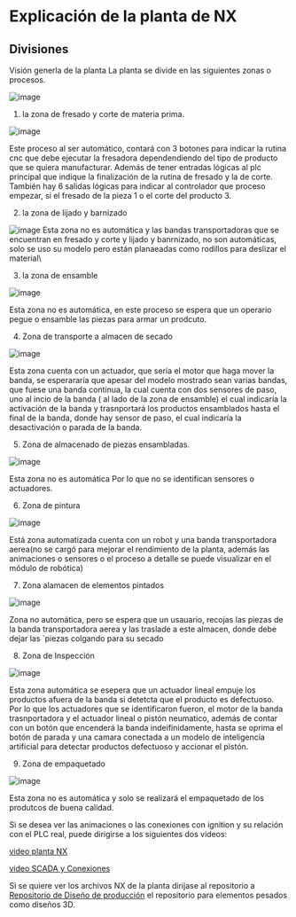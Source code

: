 # Explicación de la planta de NX
## Divisiones 
Visión generla de la planta 
La planta se divide en las siguientes zonas o procesos. 

![image](https://github.com/PurpleWood-APM/Documentacion-Proyecto/assets/52113892/d23ec114-dd2e-46fd-9414-818275c2d7bb)

1. la zona de fresado y corte de materia prima.

![image](https://github.com/PurpleWood-APM/Documentacion-Proyecto/assets/52113892/ba6cda8e-6aa3-438d-93f2-8a1d980d7046)

 Este proceso al ser automático, contará con 3 botones para indicar la rutina cnc que debe ejecutar la fresadora dependendiendo del tipo de producto que se quiera manufacturar. Además de tener entradas lógicas al plc principal que indique la finalización de la rutina de fresado y la de corte. También hay 6 salidas lógicas para indicar al controlador que proceso empezar, si el fresado de la pieza 1 o el corte del producto 3.
 
2. la zona de lijado y barnizado

![image](https://github.com/PurpleWood-APM/Documentacion-Proyecto/assets/52113892/94145986-c817-433a-aa19-b228f1809b19)
 Esta zona no es automática y las bandas transportadoras que se encuentran en fresado y corte y lijado y banrnizado, no son automáticas, solo se uso su modelo pero están planaeadas como rodillos para deslizar el material\\
 
 3. la zona de ensamble

![image](https://github.com/PurpleWood-APM/Documentacion-Proyecto/assets/52113892/d05ce2a1-2c4e-47fc-83ec-021e4b991895)

Esta zona no es automática, en este proceso se espera que un operario pegue o ensamble las piezas para armar un prodcuto.

4. Zona de transporte a almacen de secado

![image](https://github.com/PurpleWood-APM/Documentacion-Proyecto/assets/52113892/f7283daf-4e72-474f-9f5c-42e423ffb9ae)

Esta zona cuenta con un actuador, que sería el motor que haga mover la banda, se esperararía que apesar del modelo mostrado sean varias bandas, que fuese una banda continua, la cual cuenta con dos sensores de paso, uno al incio de la banda ( al lado de la zona de ensamble) el cual indicaría la activación de la banda y trasnportará los productos ensamblados hasta el final de la banda, donde hay sensor de paso, el cual indicaría la desactivación o parada de la banda. 

5. Zona de almacenado de piezas ensambladas.

![image](https://github.com/PurpleWood-APM/Documentacion-Proyecto/assets/52113892/8a3f49be-5c91-4063-90f2-eec632220bf6)

 Esta zona no es automática Por lo que no se identifican sensores o actuadores. 
 
 6. Zona de pintura
 
![image](https://github.com/PurpleWood-APM/Documentacion-Proyecto/assets/52113892/980c5f4c-427a-4fbc-919e-4b3b492d4855)

Está zona automatizada cuenta con un robot y una banda transportadora aerea(no se cargó para mejorar el rendimiento de la planta, además las animaciones o sensores o el proceso a detalle se puede visualizar en el módulo de robótica)

7. Zona alamacen de elementos pintados

![image](https://github.com/PurpleWood-APM/Documentacion-Proyecto/assets/52113892/b71cae6b-9092-4def-ba2f-0c1d36d69764)

Zona no automática, pero se espera que un usauario, recojas las piezas de la banda transportadora aerea y las traslade a este almacen, donde debe dejar las ´piezas colgando para su secado 

8. Zona de Inspección 

![image](https://github.com/PurpleWood-APM/Documentacion-Proyecto/assets/52113892/4c667fee-95c0-4929-a06b-474d0abf9c2e)

Esta zona automática se esepera que un actuador lineal empuje los productos afuera de la banda si detetcta que el producto es defectuoso. Por lo que los actuadores que se identificaron fueron, el motor de la banda trasnportadora y el actuador lineal o pistón neumatico, además de contar con un botón que encenderá la banda indeifinidamente, hasta se oprima el botón de parada y una camara conectada a un modelo de inteligencía artificial para detectar productos defectuoso y accionar el pistón. 

9. Zona de empaquetado 

![image](https://github.com/PurpleWood-APM/Documentacion-Proyecto/assets/52113892/f1dddeac-613e-45ad-9c85-b3aa938a5cf2)

Esta zona no es automática y solo se realizará el empaquetado de los produtcos de buena calidad.

Si se desea ver las animaciones  o las conexiones con ignition y su relación con el PLC real, puede dirigirse a los siguientes dos videos:

[video planta NX](https://www.youtube.com/watch?v=FqLP5wtsmLo)

[video SCADA y Conexiones](https://www.youtube.com/watch?v=R3Ken7L0liA)

Si se quiere ver los archivos NX de la planta dirijase al repositorio a [Repositorio de Diseño de producción](https://github.com/PurpleWood-APM/DisenoDeProduccion) el repositorio para elementos pesados como diseños 3D. 
 

